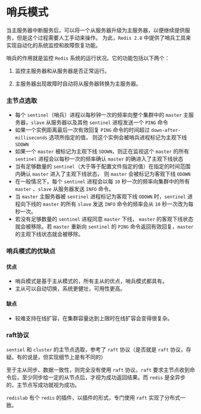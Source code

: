 # 哨兵模式

当主服务器中断服务后，可以将一个从服务器升级为主服务器，以便继续提供服务，但是这个过程需要人工手动来操作。 为此，`Redis 2.8` 中提供了哨兵工具来实现自动化的系统监控和故障恢复功能。

哨兵的作用就是监控 `Redis` 系统的运行状况。它的功能包括以下两个：

1. 监控主服务器和从服务器是否正常运行。 

2. 主服务器出现故障时自动将从服务器转换为主服务器。





### 主节点选取

- 每个 `sentinel`（哨兵）进程以每秒钟一次的频率向整个集群中的 `master` 主服务器，`slave` 从服务器以及其他 `sentinel` 进程发送一个 `PING` 命令
- 如果一个实例距离最后一次有效回复 `PING` 命令的时间超过 `down-after-milliseconds` 选项所指定的值， 则这个实例会被哨兵进程标记为主观下线 `SDOWN`
- 如果一个 `master` 被标记为主观下线 `SDOWN`，则正在监视这个 `master` 的所有 `sentinel` 进程会以每秒一次的频率确认 `master` 的确进入了主观下线状态
- 当有足够数量的 `sentinel`（大于等于配置文件指定的值）在指定的时间范围内确认 `master` 进入了主观下线状态， 则 `master` 会被标记为客观下线 `ODOWN`
- 在一般情况下，每个 `sentinel` 进程会以每 `10` 秒一次的频率向集群中的所有 `master` 、`slave` 从服务器发送 `INFO` 命令。
- 当 `master` 主服务器被 `sentinel` 进程标记为客观下线 `ODOWN` 时，`sentinel` 进程向下线的 `master` 的所有 `slave` 发送 `INFO` 命令的频率会从 `10` 秒一次改为每秒一次。
- 若没有足够数量的 `sentinel` 进程同意 `master` 下线， `master` 的客观下线状态就会被移除。若 `master` 重新向 `sentinel` 的 `PING` 命令返回有效回复，`master` 的主观下线状态就会被移除。





### 哨兵模式的优缺点

#### 优点

- 哨兵模式是基于主从模式的，所有主从的优点，哨兵模式都具有。
- 主从可以自动切换，系统更健壮，可用性更高。

#### 缺点

- 较难支持在线扩容，在集群容量达到上限时在线扩容会变得很复杂。





### raft协议

`sentiel` 和 `cluster` 的主节点选取，参考了 `raft` 协议（是否就是 `raft` 协议，存疑。有的说是，但实现细节上是有不同的）

至于主从同步、数据一致性，则完全没有使用 `raft` 协议。`raft` 要求主节点收到命令后，至少同步给一定的从节点后，才视为成功返回结果。而 `redis` 是全异步的，主节点写成功就视为成功。

 `redislab` 有个 `redis` 的插件，以插件的形式，专门使用 `raft` 实现了分布式一致。